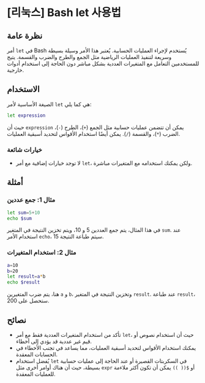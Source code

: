 # [리눅스] Bash let 사용법

## نظرة عامة
أمر `let` في Bash يُستخدم لإجراء العمليات الحسابية. يُعتبر هذا الأمر وسيلة بسيطة وسريعة لتنفيذ العمليات الرياضية مثل الجمع والطرح والضرب والقسمة. يتيح للمستخدمين التعامل مع المتغيرات العددية بشكل مباشر دون الحاجة إلى استخدام أدوات خارجية.

## الاستخدام
الصيغة الأساسية لأمر `let` هي كما يلي:

```bash
let expression
```

حيث أن `expression` يمكن أن تتضمن عمليات حسابية مثل الجمع (`+`)، الطرح (`-`)، الضرب (`*`)، والقسمة (`/`). يمكن أيضًا استخدام الأقواس لتحديد أسبقية العمليات.

### خيارات شائعة
- لا توجد خيارات إضافية مع أمر `let`، ولكن يمكنك استخدامه مع المتغيرات مباشرة.

## أمثلة
### مثال 1: جمع عددين
```bash
let sum=5+10
echo $sum
```
في هذا المثال، يتم جمع العددين 5 و 10، ويتم تخزين النتيجة في المتغير `sum`. عند استخدام الأمر `echo`، سيتم طباعة النتيجة 15.

### مثال 2: استخدام المتغيرات
```bash
a=10
b=20
let result=a*b
echo $result
```
هنا، يتم ضرب المتغيرين `a` و `b`، وتخزين النتيجة في المتغير `result`. عند طباعة `result`، ستحصل على 200.

## نصائح
- تأكد من استخدام المتغيرات العددية فقط مع أمر `let`، حيث أن استخدام نصوص أو قيم غير عددية قد يؤدي إلى أخطاء.
- يمكنك استخدام الأقواس لتحديد أسبقية العمليات، مما يساعد في تجنب الأخطاء في الحسابات المعقدة.
- يُفضل استخدام `let` في السكربتات القصيرة أو عند الحاجة إلى عمليات حسابية بسيطة، حيث أن هناك أوامر أخرى مثل `expr` أو `$(( ))` يمكن أن تكون أكثر ملاءمة للعمليات المعقدة.